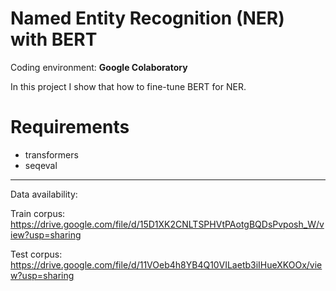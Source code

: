 # Named Entity Recognition (NER) with BERT
Coding environment: **Google Colaboratory**

In this project I show that how to fine-tune BERT for NER.

# Requirements
  - transformers
  - seqeval
***
Data availability:

Train corpus:
https://drive.google.com/file/d/15D1XK2CNLTSPHVtPAotgBQDsPvposh_W/view?usp=sharing

Test corpus:
https://drive.google.com/file/d/11VOeb4h8YB4Q10VILaetb3iIHueXKOOx/view?usp=sharing
